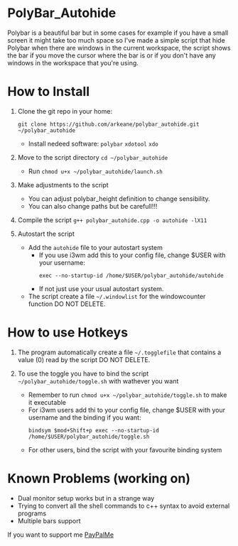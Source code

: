# PolyBar_Autohide
Polybar is a beautiful bar but in some cases for example if you have a small screen it might take too much space so I've made a simple script that hide Polybar when there are windows in the current workspace, the script shows the bar if you move the cursor where the bar is or if you don't have any windows in the workspace that you're using.

# How to Install
1. Clone the git repo in your home: 
     ```
     git clone https://github.com/arkeane/polybar_autohide.git ~/polybar_autohide
     ```
     - Install nedeed software: `polybar` `xdotool` `xdo`

2. Move to the script directory `cd ~/polybar_autohide`
     - Run `chmod u+x ~/polybar_autohide/launch.sh`
     
3. Make adjustments to the script
     - You can adjust polybar_height definition to change sensibility.
     - You can also change paths but be carefull!!!

4. Compile the script `g++ polybar_autohide.cpp -o autohide -lX11`

5. Autostart the script
     - Add the `autohide` file to your autostart system
          - If you use i3wm add this to your config file, change $USER with your username:
               ```
               exec --no-startup-id /home/$USER/polybar_autohide/autohide
               ```
          - If not just use your usual autostart system.
     - The script create a file `~/.windowlist` for the windowcounter function DO NOT DELETE.

# How to use Hotkeys
1. The program automatically create a file `~/.togglefile` that contains a value (0) read by the script DO NOT DELETE.

2. To use the toggle you have to bind the script `~/polybar_autohide/toggle.sh` with wathever you want
     - Remember to run `chmod u+x ~/polybar_autohide/toggle.sh` to make it executable
     - For i3wm users add thi to your config file, change $USER with your username and the binding if you want:
          ```
          bindsym $mod+Shift+p exec --no-startup-id /home/$USER/polybar_autohide/toggle.sh
          ```
     - For other users, bind the script with your favourite binding system 

# Known Problems (working on)
- Dual monitor setup works but in a strange way 
- Trying to convert all the shell commands to c++ syntax to avoid external programs
- Multiple bars support


If you want to support me [PayPalMe](paypal.me/LudovicoPestarino)
